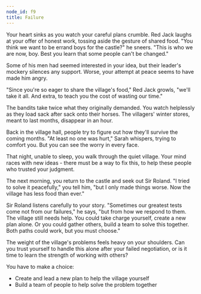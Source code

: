 ```yaml
---
node_id: f9
title: Failure
---
```


Your heart sinks as you watch your careful plans crumble. Red Jack laughs at your offer of honest work, tossing aside the gesture of shared food. "You think we want to be errand boys for the castle?" he sneers. "This is who we are now, boy. Best you learn that some people can't be changed."

Some of his men had seemed interested in your idea, but their leader's mockery silences any support. Worse, your attempt at peace seems to have made him angry.

"Since you're so eager to share the village's food," Red Jack growls, "we'll take it all. And extra, to teach you the cost of wasting our time."

The bandits take twice what they originally demanded. You watch helplessly as they load sack after sack onto their horses. The villagers' winter stores, meant to last months, disappear in an hour.

Back in the village hall, people try to figure out how they'll survive the coming months. "At least no one was hurt," Sarah whispers, trying to comfort you. But you can see the worry in every face.

That night, unable to sleep, you walk through the quiet village. Your mind races with new ideas - there must be a way to fix this, to help these people who trusted your judgment.

The next morning, you return to the castle and seek out Sir Roland. "I tried to solve it peacefully," you tell him, "but I only made things worse. Now the village has less food than ever."

Sir Roland listens carefully to your story. "Sometimes our greatest tests come not from our failures," he says, "but from how we respond to them. The village still needs help. You could take charge yourself, create a new plan alone. Or you could gather others, build a team to solve this together. Both paths could work, but you must choose."

The weight of the village's problems feels heavy on your shoulders. Can you trust yourself to handle this alone after your failed negotiation, or is it time to learn the strength of working with others?

You have to make a choice:
- Create and lead a new plan to help the village yourself
- Build a team of people to help solve the problem together